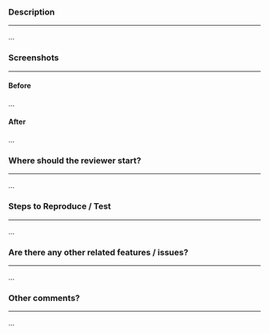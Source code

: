 ### Description
---------------------------------------------------
…

### Screenshots
---------------------------------------------------
#### Before
…

#### After
…

### Where should the reviewer start?
---------------------------------------------------
…

### Steps to Reproduce / Test
---------------------------------------------------
…

### Are there any other related features / issues?
---------------------------------------------------
…

### Other comments?
---------------------------------------------------
…
